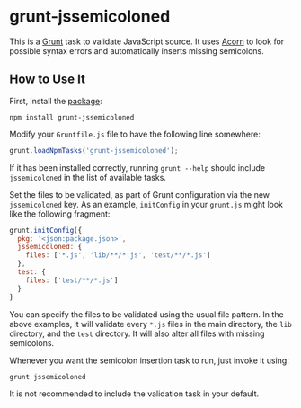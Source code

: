 # grunt-jssemicoloned

This is a [Grunt](http://gruntjs.com) task to validate JavaScript source.
It uses [Acorn](http://marijnhaverbeke.nl/acorn/) to look for possible syntax
errors and automatically inserts missing semicolons.

## How to Use It

First, install the [package](https://npmjs.org/package/grunt-jssemicoloned):

    npm install grunt-jssemicoloned

Modify your `Gruntfile.js` file to have the following line somewhere:

```javascript
grunt.loadNpmTasks('grunt-jssemicoloned');
```

If it has been installed correctly, running `grunt --help` should
include `jssemicoloned` in the list of available tasks.

Set the files to be validated, as part of Grunt configuration via the
new `jssemicoloned` key. As an example, `initConfig` in your `grunt.js`
might look like the following fragment:

```javascript
grunt.initConfig({
  pkg: '<json:package.json>',
  jssemicoloned: {
    files: ['*.js', 'lib/**/*.js', 'test/**/*.js']
  },
  test: {
    files: ['test/**/*.js']
  }
}
```

You can specify the files to be validated using the usual file pattern.
In the above examples, it will validate every `*.js` files in the main
directory, the `lib` directory, and the `test` directory. It will also alter
all files with missing semicolons.

Whenever you want the semicolon insertion task to run, just invoke it using:

    grunt jssemicoloned

It is not recommended to include the validation task in your default.
